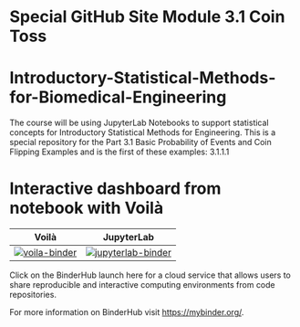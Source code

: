 # Special GitHub Site Module 3.1 Coin Toss
# Introductory-Statistical-Methods-for-Biomedical-Engineering

The course will be using JupyterLab Notebooks to support statistical concepts for Introductory Statistical Methods for Engineering. This is a special repository for the Part 3.1 Basic Probability of Events and Coin Flipping Examples and is the first of these examples: 3.1.1.1

# Interactive dashboard from notebook with Voilà

| Voilà | JupyterLab |
| :-----------------------: | :---------------------: |
| [![voila-binder]([https://mybinder.org/badge_logo.svg)](https://mybinder.org/v2/gh/binder-examples/voila/HEAD?urlpath=voila%2Frender%2Findex.ipynb](https://notebooks.gesis.org/binder/jupyter/user/statistical-met-in_toss_3.1.1.1-sp97a2py/voila/render/Chapter_3.1.1_Coin_Toss_1.ipynb?token=u2n0m8YcREqBvqyBRWbOFw))| [![jupyterlab-binder](https://mybinder.org/badge_logo.svg)](https://mybinder.org/v2/gh/binder-examples/voila/HEAD?urlpath=lab%2Ftree%2Findex.ipynb) |

Click on the BinderHub launch here for a cloud service that allows users to share reproducible and interactive computing environments from code repositories. 


For more information on BinderHub visit https://mybinder.org/.
